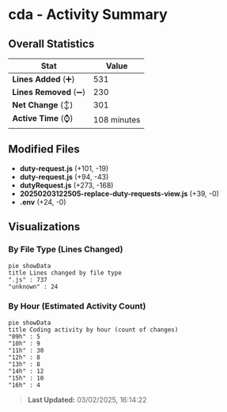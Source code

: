 # cda - Activity Summary 

## Overall Statistics

| Stat                   | Value                                                             |
| ---------------------- | ----------------------------------------------------------------- |
| **Lines Added** (➕)   | 531                                          |
| **Lines Removed** (➖) | 230                                        |
| **Net Change** (↕)    | 301                |
| **Active Time** (⌚)   | 108 minutes |


## Modified Files
- **duty-request.js** (+101, -19)
- **duty-request.js** (+94, -43)
- **dutyRequest.js** (+273, -168)
- **20250203122505-replace-duty-requests-view.js** (+39, -0)
- **.env** (+24, -0)

## Visualizations

### By File Type (Lines Changed)

```mermaid
pie showData
title Lines changed by file type
".js" : 737
"unknown" : 24
```

### By Hour (Estimated Activity Count)

```mermaid
pie showData
title Coding activity by hour (count of changes)
"09h" : 5
"10h" : 9
"11h" : 30
"12h" : 8
"13h" : 8
"14h" : 12
"15h" : 10
"16h" : 4
```


> **Last Updated:** 03/02/2025, 16:14:22